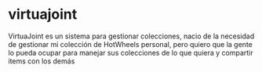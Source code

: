 # virtuajoint 
VirtuaJoint es un sistema para gestionar colecciones, nacio de la necesidad de gestionar mi colección de HotWheels personal, pero quiero que la gente lo pueda ocupar para manejar sus colecciones de lo que quiera y compartir items con los demás
